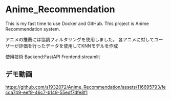 # Anime_Recommendation

This is my fast time to use Docker and GitHub.
This project is Anime Recommendation system.

アニメの推薦には協調フィルタリングを使用しました。
各アニメに対してユーザーが評価を行ったデータを使用してKNNモデルを作成

使用技術
Backend:FastAPI
Frontend:streamlit

## デモ動画




https://github.com/s1932072/Anime_Recommendation/assets/116695793/fecca749-eef9-46c7-b149-55edf7dfe8f1

